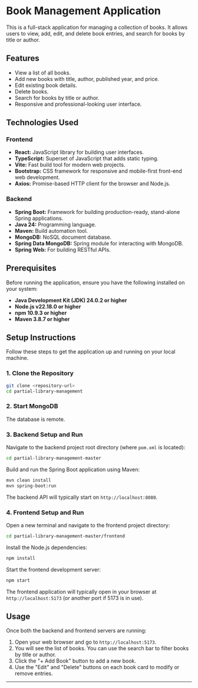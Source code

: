 # Book Management Application

This is a full-stack application for managing a collection of books. It allows users to view, add, edit, and delete book entries, and search for books by title or author.


## Features

*   View a list of all books.
*   Add new books with title, author, published year, and price.
*   Edit existing book details.
*   Delete books.
*   Search for books by title or author.
*   Responsive and professional-looking user interface.

## Technologies Used

### Frontend

*   **React:** JavaScript library for building user interfaces.
*   **TypeScript:** Superset of JavaScript that adds static typing.
*   **Vite:** Fast build tool for modern web projects.
*   **Bootstrap:** CSS framework for responsive and mobile-first front-end web development.
*   **Axios:** Promise-based HTTP client for the browser and Node.js.

### Backend

*   **Spring Boot:** Framework for building production-ready, stand-alone Spring applications.
*   **Java 24:** Programming language.
*   **Maven:** Build automation tool.
*   **MongoDB:** NoSQL document database.
*   **Spring Data MongoDB:** Spring module for interacting with MongoDB.
*   **Spring Web:** For building RESTful APIs.

## Prerequisites

Before running the application, ensure you have the following installed on your system:

*   **Java Development Kit (JDK) 24.0.2 or higher**
*   **Node.js v22.18.0 or higher**
*   **npm 10.9.3 or higher**
*   **Maven 3.8.7 or higher**

## Setup Instructions

Follow these steps to get the application up and running on your local machine.

### 1. Clone the Repository

```bash
git clone <repository-url>
cd partial-library-management
```

### 2. Start MongoDB

The database is remote.

### 3. Backend Setup and Run

Navigate to the backend project root directory (where `pom.xml` is located):

```bash
cd partial-library-management-master
```

Build and run the Spring Boot application using Maven:

```bash
mvn clean install
mvn spring-boot:run
```

The backend API will typically start on `http://localhost:8080`.

### 4. Frontend Setup and Run

Open a new terminal and navigate to the frontend project directory:

```bash
cd partial-library-management-master/frontend
```

Install the Node.js dependencies:

```bash
npm install
```

Start the frontend development server:

```bash
npm start
```

The frontend application will typically open in your browser at `http://localhost:5173` (or another port if 5173 is in use).

## Usage

Once both the backend and frontend servers are running:

1.  Open your web browser and go to `http://localhost:5173`.
2.  You will see the list of books. You can use the search bar to filter books by title or author.
3.  Click the "+ Add Book" button to add a new book.
4.  Use the "Edit" and "Delete" buttons on each book card to modify or remove entries.

---

